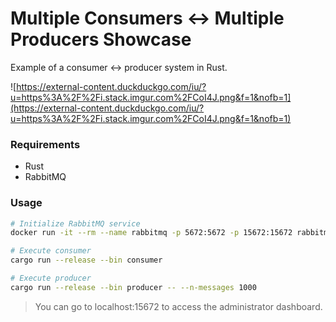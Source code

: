 # Multiple Consumers <-> Multiple Producers Showcase

Example of a consumer <-> producer system in Rust.

![https://external-content.duckduckgo.com/iu/?u=https%3A%2F%2Fi.stack.imgur.com%2FCoI4J.png&f=1&nofb=1](https://external-content.duckduckgo.com/iu/?u=https%3A%2F%2Fi.stack.imgur.com%2FCoI4J.png&f=1&nofb=1)

### Requirements

- Rust
- RabbitMQ

### Usage

```sh
# Initialize RabbitMQ service
docker run -it --rm --name rabbitmq -p 5672:5672 -p 15672:15672 rabbitmq:3-management

# Execute consumer
cargo run --release --bin consumer

# Execute producer
cargo run --release --bin producer -- --n-messages 1000
```

> You can go to localhost:15672 to access the administrator dashboard.